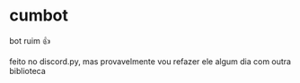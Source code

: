 # cumbot
bot ruim 👍

feito no discord.py, mas provavelmente vou refazer ele algum dia com outra biblioteca
